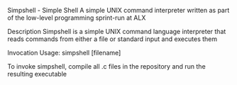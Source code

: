 Simpshell - Simple Shell
A simple UNIX command interpreter written as part of the low-level programming sprint-run at ALX

Description
Simpshell is a simple UNIX command language interpreter that reads commands from either a file or standard input and executes them

Invocation
Usage: simpshell [filename]

To invoke simpshell, compile all .c files in the repository and run the resulting executable
